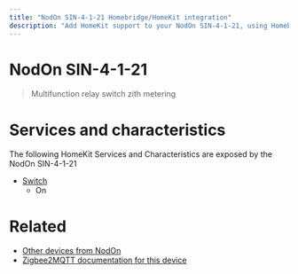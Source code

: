 ```yaml
---
title: "NodOn SIN-4-1-21 Homebridge/HomeKit integration"
description: "Add HomeKit support to your NodOn SIN-4-1-21, using Homebridge, Zigbee2MQTT and homebridge-z2m."
---
```

<!---
This file has been GENERATED using src/docgen/docgen.ts
DO NOT EDIT THIS FILE MANUALLY!
-->
# NodOn SIN-4-1-21
> Multifunction relay switch zith metering


# Services and characteristics
The following HomeKit Services and Characteristics are exposed by
the NodOn SIN-4-1-21

* [Switch](../../switch.md)
  * On


# Related
* [Other devices from NodOn](../index.md#nodon)
* [Zigbee2MQTT documentation for this device](https://www.zigbee2mqtt.io/devices/SIN-4-1-21.html)